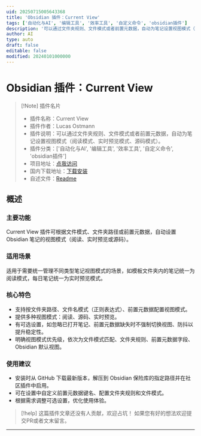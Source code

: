 ```yaml
---
uid: 20250715005643368
title: 'Obsidian 插件：Current View'
tags: ['自动化与AI', '编辑工具', '效率工具', '自定义命令', 'obsidian插件']
description: '可以通过文件夹规则、文件模式或者前置元数据，自动为笔记设置视图模式（阅读模式、实时预览模式、源码模式）。'
author: AI
type: auto
draft: false
editable: false
modified: 20240101000000
---
```


# Obsidian 插件：Current View

> [!Note] 插件名片
> - 插件名称：Current View
> - 插件作者：Lucas Ostmann
> - 插件说明：可以通过文件夹规则、文件模式或者前置元数据，自动为笔记设置视图模式（阅读模式、实时预览模式、源码模式）。
> - 插件分类：['自动化与AI', '编辑工具', '效率工具', '自定义命令', 'obsidian插件']
> - 项目地址：[点我访问](https://github.com/LucEast/obsidian-current-view)
> - 国内下载地址：[下载安装](https://pkmer.cn/products/plugin/pluginMarket/?current-view)
> - 自述文件：[Readme](https://ghproxy.net/https://raw.githubusercontent.com/LucEast/obsidian-current-view/master/README.md)



## 概述

### 主要功能
Current View 插件可根据文件模式、文件夹路径或前置元数据，自动设置 Obsidian 笔记的视图模式（阅读、实时预览或源码）。

### 适用场景
适用于需要统一管理不同类型笔记视图模式的场景，如模板文件夹内的笔记统一为阅读模式，每日笔记统一为实时预览模式。

### 核心特色
- 支持按文件夹路径、文件名模式（正则表达式）、前置元数据配置视图模式。
- 提供多种视图模式：阅读、源码、实时预览。
- 有可选设置，如忽略已打开笔记、前置元数据缺失时不强制切换视图、防抖以提升稳定性。
- 明确视图模式优先级，依次为文件模式匹配、文件夹规则、前置元数据字段、Obsidian 默认视图。

### 使用建议
- 安装时从 GitHub 下载最新版本，解压到 Obsidian 保险库的指定路径并在社区插件中启用。
- 可在设置中自定义前置元数据键名、配置文件夹规则和文件模式。
- 根据需求调整可选设置，优化使用体验。


> [!help] 
> 这篇插件文章还没有人贡献，欢迎占坑！
> 如果您有好的想法欢迎提交PR或者文末留言。
> 

---



